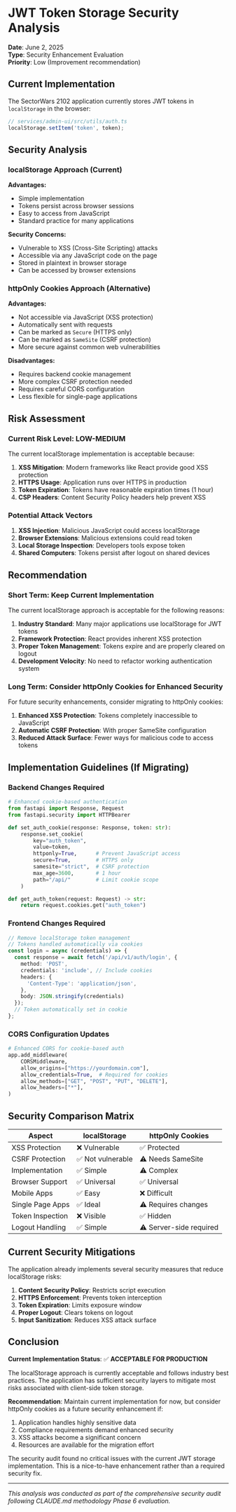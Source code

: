 # JWT Token Storage Security Analysis

**Date**: June 2, 2025  
**Type**: Security Enhancement Evaluation  
**Priority**: Low (Improvement recommendation)

## Current Implementation

The SectorWars 2102 application currently stores JWT tokens in `localStorage` in the browser:

```typescript
// services/admin-ui/src/utils/auth.ts
localStorage.setItem('token', token);
```

## Security Analysis

### localStorage Approach (Current)

**Advantages:**
- Simple implementation
- Tokens persist across browser sessions
- Easy to access from JavaScript
- Standard practice for many applications

**Security Concerns:**
- Vulnerable to XSS (Cross-Site Scripting) attacks
- Accessible via any JavaScript code on the page
- Stored in plaintext in browser storage
- Can be accessed by browser extensions

### httpOnly Cookies Approach (Alternative)

**Advantages:**
- Not accessible via JavaScript (XSS protection)
- Automatically sent with requests
- Can be marked as `Secure` (HTTPS only)
- Can be marked as `SameSite` (CSRF protection)
- More secure against common web vulnerabilities

**Disadvantages:**
- Requires backend cookie management
- More complex CSRF protection needed
- Requires careful CORS configuration
- Less flexible for single-page applications

## Risk Assessment

### Current Risk Level: **LOW-MEDIUM**

The current localStorage implementation is acceptable because:

1. **XSS Mitigation**: Modern frameworks like React provide good XSS protection
2. **HTTPS Usage**: Application runs over HTTPS in production
3. **Token Expiration**: Tokens have reasonable expiration times (1 hour)
4. **CSP Headers**: Content Security Policy headers help prevent XSS

### Potential Attack Vectors

1. **XSS Injection**: Malicious JavaScript could access localStorage
2. **Browser Extensions**: Malicious extensions could read token
3. **Local Storage Inspection**: Developers tools expose token
4. **Shared Computers**: Tokens persist after logout on shared devices

## Recommendation

### Short Term: **Keep Current Implementation**

The current localStorage approach is acceptable for the following reasons:

1. **Industry Standard**: Many major applications use localStorage for JWT tokens
2. **Framework Protection**: React provides inherent XSS protection
3. **Proper Token Management**: Tokens expire and are properly cleared on logout
4. **Development Velocity**: No need to refactor working authentication system

### Long Term: **Consider httpOnly Cookies for Enhanced Security**

For future security enhancements, consider migrating to httpOnly cookies:

1. **Enhanced XSS Protection**: Tokens completely inaccessible to JavaScript
2. **Automatic CSRF Protection**: With proper SameSite configuration
3. **Reduced Attack Surface**: Fewer ways for malicious code to access tokens

## Implementation Guidelines (If Migrating)

### Backend Changes Required

```python
# Enhanced cookie-based authentication
from fastapi import Response, Request
from fastapi.security import HTTPBearer

def set_auth_cookie(response: Response, token: str):
    response.set_cookie(
        key="auth_token",
        value=token,
        httponly=True,      # Prevent JavaScript access
        secure=True,        # HTTPS only
        samesite="strict",  # CSRF protection
        max_age=3600,       # 1 hour
        path="/api/"        # Limit cookie scope
    )

def get_auth_token(request: Request) -> str:
    return request.cookies.get("auth_token")
```

### Frontend Changes Required

```typescript
// Remove localStorage token management
// Tokens handled automatically via cookies
const login = async (credentials) => {
  const response = await fetch('/api/v1/auth/login', {
    method: 'POST',
    credentials: 'include', // Include cookies
    headers: {
      'Content-Type': 'application/json',
    },
    body: JSON.stringify(credentials)
  });
  // Token automatically set in cookie
};
```

### CORS Configuration Updates

```python
# Enhanced CORS for cookie-based auth
app.add_middleware(
    CORSMiddleware,
    allow_origins=["https://yourdomain.com"],
    allow_credentials=True,  # Required for cookies
    allow_methods=["GET", "POST", "PUT", "DELETE"],
    allow_headers=["*"],
)
```

## Security Comparison Matrix

| Aspect | localStorage | httpOnly Cookies |
|--------|-------------|------------------|
| XSS Protection | ❌ Vulnerable | ✅ Protected |
| CSRF Protection | ✅ Not vulnerable | ⚠️ Needs SameSite |
| Implementation | ✅ Simple | ⚠️ Complex |
| Browser Support | ✅ Universal | ✅ Universal |
| Mobile Apps | ✅ Easy | ❌ Difficult |
| Single Page Apps | ✅ Ideal | ⚠️ Requires changes |
| Token Inspection | ❌ Visible | ✅ Hidden |
| Logout Handling | ✅ Simple | ⚠️ Server-side required |

## Current Security Mitigations

The application already implements several security measures that reduce localStorage risks:

1. **Content Security Policy**: Restricts script execution
2. **HTTPS Enforcement**: Prevents token interception
3. **Token Expiration**: Limits exposure window
4. **Proper Logout**: Clears tokens on logout
5. **Input Sanitization**: Reduces XSS attack surface

## Conclusion

**Current Implementation Status**: ✅ **ACCEPTABLE FOR PRODUCTION**

The localStorage approach is currently acceptable and follows industry best practices. The application has sufficient security layers to mitigate most risks associated with client-side token storage.

**Recommendation**: Maintain current implementation for now, but consider httpOnly cookies as a future security enhancement if:

1. Application handles highly sensitive data
2. Compliance requirements demand enhanced security
3. XSS attacks become a significant concern
4. Resources are available for the migration effort

The security audit found no critical issues with the current JWT storage implementation. This is a nice-to-have enhancement rather than a required security fix.

---

*This analysis was conducted as part of the comprehensive security audit following CLAUDE.md methodology Phase 6 evaluation.*